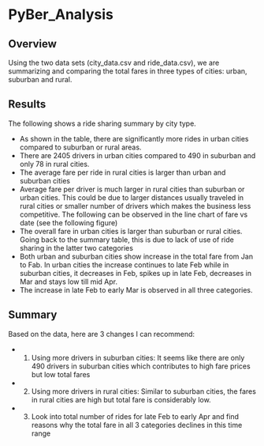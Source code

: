 # PyBer_Analysis
## Overview
Using the two data sets (city_data.csv and ride_data.csv), we are summarizing and comparing the total fares in three types of cities: urban, suburban and rural. 
## Results
The following shows a ride sharing summary by city type. 
-	As shown in the table, there are significantly more rides in urban cities compared to suburban or rural areas. 
-	There are 2405 drivers in urban cities compared to 490 in suburban and only 78 in rural cities. 
-	The average fare per ride in rural cities is larger than urban and suburban cities
-	Average fare per driver is much larger in rural cities than suburban or urban cities. This could be due to larger distances usually traveled in rural cities or smaller number of drivers which makes the business less competitive.
The following can be observed in the line chart of fare vs date (see the following figure)
-	The overall fare in urban cities is larger than suburban or rural cities. Going back to the summary table, this is due to lack of use of ride sharing in the latter two categories
-	Both urban and suburban cities show increase in the total fare from Jan to Fab. In urban cities the increase continues to late Feb while in suburban cities, it decreases in Feb, spikes up in late Feb, decreases in Mar and stays low till mid Apr.
-	The increase in late Feb to early Mar is observed in all three categories.
## Summary 
Based on the data, here are 3 changes I can recommend:
-	1. Using more drivers in suburban cities: It seems like there are only 490 drivers in suburban cities which contributes to high fare prices but low total fares
-	2.  Using more drivers in rural cities: Similar to suburban cities, the fares in rural cities are high but total fare is considerably low.
-	3. Look into total number of rides for late Feb to early Apr and find reasons why the total fare in all 3 categories declines in this time range

